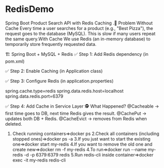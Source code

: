 # RedisDemo
Spring Boot Product Search API with Redis Caching .🔹 Problem Without Cache  Every time a user searches for a product (e.g., "Best Pizza"), the request goes to the database (MySQL). This is slow if many users repeat the same query.With Cache We use Redis (an in-memory database) to temporarily store frequently requested data.

🏗️ Spring Boot + MySQL + Redis
✅ Step 1: Add Redis dependency (in pom.xml)

✅ Step 2: Enable Caching (in Application class)

✅ Step 3: Configure Redis (in application.properties)

spring.cache.type=redis
spring.data.redis.host=localhost
spring.data.redis.port=6379

✅ Step 4: Add Cache in Service Layer
🕵️ What Happened?
@Cacheable → first time goes to DB, next time Redis gives the result.
@CachePut → updates both DB + Redis.
@CacheEvict → removes from Redis when deleted.

1. Check running containers=>docker ps
2.Check all containers (including stopped ones)=>docker ps -a
3.If you just want to start the existing one=>docker start my-redis
4.If you want to remove the old one and create new=>docker rm -f my-redis
4.To run=>docker run --name my-redis -d -p 6379:6379 redis
5.Run redis-cli inside container=>docker exec -it my-redis redis-cli
 
